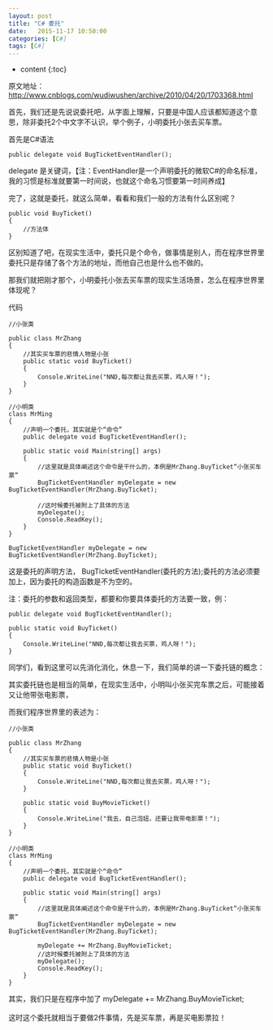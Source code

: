 ```yaml
---
layout: post
title: "C# 委托"
date:   2015-11-17 10:50:00 
categories: [C#]
tags: [C#]
---
```


* content
{:toc}

原文地址： http://www.cnblogs.com/wudiwushen/archive/2010/04/20/1703368.html     

首先，我们还是先说说委托吧，从字面上理解，只要是中国人应该都知道这个意思，除非委托2个中文字不认识，举个例子，小明委托小张去买车票。   

首先是C#语法      

	public delegate void BugTicketEventHandler();   

delegate 是关键词，【注：EventHandler是一个声明委托的微软C#的命名标准，我的习惯是标准就要第一时间说，也就这个命名习惯要第一时间养成】     

完了，这就是委托，就这么简单，看看和我们一般的方法有什么区别呢？   

	public void BuyTicket()  
	{  
		//方法体  
	}   

区别知道了吧，在现实生活中，委托只是个命令，做事情是别人，而在程序世界里委托只是存储了各个方法的地址，而他自己也是什么也不做的。     

那我们就把刚才那个，小明委托小张去买车票的现实生活场景，怎么在程序世界里体现呢？     

代码     

	//小张类  

    public class MrZhang     
    {     
        //其实买车票的悲情人物是小张     
        public static void BuyTicket()     
        {     
            Console.WriteLine("NND,每次都让我去买票，鸡人呀！");     
        }     
    }     
  
    //小明类     
    class MrMing     
    {     
        //声明一个委托，其实就是个“命令”     
        public delegate void BugTicketEventHandler();     

        public static void Main(string[] args)     
        {   
            //这里就是具体阐述这个命令是干什么的，本例是MrZhang.BuyTicket“小张买车票”     
            BugTicketEventHandler myDelegate = new BugTicketEventHandler(MrZhang.BuyTicket);     
  
            //这时候委托被附上了具体的方法     
            myDelegate();     
            Console.ReadKey();     
        }     
    }    

	BugTicketEventHandler myDelegate = new BugTicketEventHandler(MrZhang.BuyTicket);   

这是委托的声明方法， BugTicketEventHandler(委托的方法);委托的方法必须要加上，因为委托的构造函数是不为空的。     

注：委托的参数和返回类型，都要和你要具体委托的方法要一致，例：     

	public delegate void BugTicketEventHandler();  

	public static void BuyTicket()  
	{  
		Console.WriteLine("NND,每次都让我去买票，鸡人呀！");  
	}    

同学们，看到这里可以先消化消化，休息一下，我们简单的讲一下委托链的概念：     

其实委托链也是相当的简单，在现实生活中，小明叫小张买完车票之后，可能接着又让他带张电影票，     

而我们程序世界里的表述为：    

	//小张类

    public class MrZhang   
    {   
        //其实买车票的悲情人物是小张   
        public static void BuyTicket()   
        {   
            Console.WriteLine("NND,每次都让我去买票，鸡人呀！");   
        }   

        public static void BuyMovieTicket()   
        {   
            Console.WriteLine("我去，自己泡妞，还要让我带电影票！");   
        }   
    }   

    //小明类   
    class MrMing   
    {   
        //声明一个委托，其实就是个“命令”   
        public delegate void BugTicketEventHandler();   

        public static void Main(string[] args)   
        {   
            //这里就是具体阐述这个命令是干什么的，本例是MrZhang.BuyTicket“小张买车票”   
            BugTicketEventHandler myDelegate = new BugTicketEventHandler(MrZhang.BuyTicket);   

            myDelegate += MrZhang.BuyMovieTicket;   
            //这时候委托被附上了具体的方法   
            myDelegate();   
            Console.ReadKey();   
        }   
    }    
 
其实，我们只是在程序中加了 myDelegate += MrZhang.BuyMovieTicket;<br/>   
这时这个委托就相当于要做2件事情，先是买车票，再是买电影票拉！<br/>